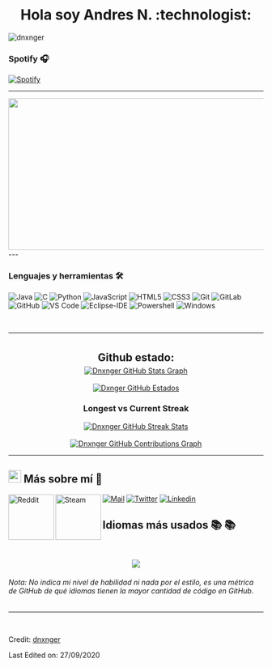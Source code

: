 <h1 align="center"><b>Hola soy Andres N. </b> :technologist: </h1>
<p><img src="https://komarev.com/ghpvc/?username=aryasoni98&label=Profile%20views&color=0e75b6&style=flat" alt="dnxnger" /></p>


### Spotify 🎧

[![Spotify](https://novatorem.bgstatic.vercel.app/api/spotify)](https://open.spotify.com/user/12169012638)

---
<div align="center">
    <img src="https://media.giphy.com/media/dWesBcTLavkZuG35MI/giphy.gif" width="600" height="300"/>
  </div>
---

### Lenguajes y herramientas 🛠 

![Java](http://img.shields.io/badge/-Java-5B4638?style=flat-square&logo=java&logoColor=ffffff)
![C](http://img.shields.io/badge/-C-A8B9CC?style=flat-square&logo=c&logoColor=ffffff)
![Python](http://img.shields.io/badge/-Python-3776AB?style=flat-square&logo=python&logoColor=ffffff)
![JavaScript](https://img.shields.io/badge/-JavaScript-%23F7DF1C?style=flat-square&logo=javascript&logoColor=000000&labelColor=%23F7DF1C&color=%23FFCE5A)
![HTML5](https://img.shields.io/badge/-HTML5-%23E44D27?style=flat-square&logo=html5&logoColor=ffffff)
![CSS3](https://img.shields.io/badge/-CSS3-%231572B6?style=flat-square&logo=css3)
![Git](https://img.shields.io/badge/-Git-%23F05032?style=flat-square&logo=git&logoColor=%23ffffff)
![GitLab](https://img.shields.io/badge/-GitLab-FCA121?style=flat-square&logo=gitlab)
![GitHub](https://img.shields.io/badge/-GitHub-181717?style=flat-square&logo=github)
![VS Code](http://img.shields.io/badge/-VS%20Code-007ACC?style=flat-square&logo=visual-studio-code&logoColor=ffffff)
![Eclipse-IDE](http://img.shields.io/badge/-Eclipse-2C2255?style=flat-square&logo=eclipse&logoColor=ffffff)
![Powershell](http://img.shields.io/badge/-Powershell-5391FE?style=flat-square&logo=powershell&logoColor=ffffff)
![Windows](http://img.shields.io/badge/-Windows-0078D6?style=flat-square&logo=windows&logoColor=ffffff)

<br/>

---

<br/>

 <div align="center">
<h2 align="center" style="margin: 5px 10px;">Github estado:</h2> 

<a href="https://github.com/dnxnger/dnxnger">
  <img align="center" src="https://github-profile-summary-cards.vercel.app/api/cards/profile-details?username=dnxnger&theme=gruvbox&hide_border=true)](https://github.com/dnxnger" alt="Dnxnger GitHub Stats Graph"/>
</a>
<br><br>
<a href="https://github.com/dnxnger/dnxnger">
  <img align="center" src="https://github-readme-stats.vercel.app/api?username=dnxnger&count_private=true&show_icons=true&theme=gruvbox&hide_border=true&custom_title=Bharat%20V%27s%20Github%20Stats" alt="Dxnger GitHub Estados" />
</a>
<h3>Longest vs Current Streak </h3>
<a href="https://github.com/dnxnger/dnxnger">
  <img align="center" src="https://github-readme-streak-stats.herokuapp.com/?user=dnxnger&theme=gruvbox" alt="Dnxnger GitHub Streak Stats"/>
</a>
<br><br>
<a href="https://github.com/dnxnger/dnxnger">
  <img align="center" src="https://activity-graph.herokuapp.com/graph?username=dnxnger&theme=gruvbox&hide_border=true&custom_title=Contribution%20Graph" alt="Dnxnger GitHub Contributions Graph"/>
</a>
</div>

---

## <img src="https://media.tenor.com/images/7e96d994f29b388f63f7aa77ff2bea78/tenor.gif" width="25"> <b> Más sobre mí 👋</b>
  
[![Mail](https://img.shields.io/badge/-Say%20Hi!-black?style=for-the-badge&logo=gmail)](mailto:dnxnger666@gmail.com)
[![Twitter](https://img.shields.io/badge/-Twitter-black?style=for-the-badge&logo=twitter)](https://twitter.com/mxmbogota)
[![Linkedin](https://img.shields.io/badge/-LinkedIn-black?style=for-the-badge&logo=Linkedin)](https://www.linkedin.com/in/edison-nari%C3%B1o-09a76a278/)
<a href="https://www.reddit.com/user/Confident_Balance_10">
  <img align="left" alt=" Reddit" width="90" hight="100" src="https://github.com/Xx-Ashutosh-xX/Xx-Ashutosh-xX/blob/master/assets/icons/reddit.png" />
</a>
<a href="https://steamcommunity.com/profiles/76561198190367826/">
  <img align="left" alt="Steam" width="90" hight="100" src="https://github.com/Xx-Ashutosh-xX/Xx-Ashutosh-xX/blob/master/assets/icons/steam.png" />
</a>

## Idiomas más usados ​​📚 📚

<br>
<p align='center'>
<img src="https://github-readme-stats.anuraghazra1.vercel.app/api/top-langs/?username=dnxnger&theme=dark&hide_border=true&no-bg=true&no-frame=true&langs_count=10">
</p>
<p align='center'>
<h6>Nota: No indica mi nivel de habilidad ni nada por el estilo, es una métrica de GitHub de qué idiomas tienen la mayor cantidad de código en GitHub.</h6>
</p>

<hr>
<br>



Credit: [dnxnger](https://github.com/dnxnger)

Last Edited on: 27/09/2020

